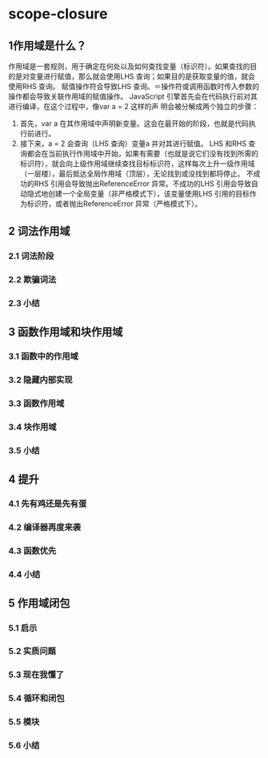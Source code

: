 # scope-closure
## 1作用域是什么？
作用域是一套规则，用于确定在何处以及如何查找变量（标识符）。如果查找的目的是对变量进行赋值，那么就会使用LHS 查询；如果目的是获取变量的值，就会使用RHS 查询。
赋值操作符会导致LHS 查询。＝操作符或调用函数时传入参数的操作都会导致关联作用域的赋值操作。
JavaScript 引擎首先会在代码执行前对其进行编译，在这个过程中，像var a = 2 这样的声
明会被分解成两个独立的步骤：
1. 首先，var a 在其作用域中声明新变量。这会在最开始的阶段，也就是代码执行前进行。
2. 接下来，a = 2 会查询（LHS 查询）变量a 并对其进行赋值。
LHS 和RHS 查询都会在当前执行作用域中开始，如果有需要（也就是说它们没有找到所需的标识符），就会向上级作用域继续查找目标标识符，这样每次上升一级作用域（一层楼），最后抵达全局作用域（顶层），无论找到或没找到都将停止。
不成功的RHS 引用会导致抛出ReferenceError 异常。不成功的LHS 引用会导致自动隐式地创建一个全局变量（非严格模式下），该变量使用LHS 引用的目标作为标识符，或者抛出ReferenceError 异常（严格模式下）。
## 2 词法作用域
### 2.1 词法阶段
### 2.2 欺骗词法
### 2.3 小结
## 3 函数作用域和块作用域
### 3.1 函数中的作用域
### 3.2 隐藏内部实现
### 3.3 函数作用域
### 3.4 块作用域
### 3.5 小结
## 4 提升
### 4.1 先有鸡还是先有蛋
### 4.2 编译器再度来袭
### 4.3 函数优先
### 4.4 小结
## 5 作用域闭包
### 5.1 启示
### 5.2 实质问题
### 5.3 现在我懂了
### 5.4 循环和闭包
### 5.5 模块
### 5.6 小结
